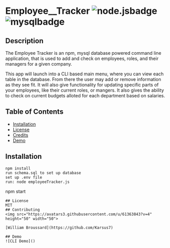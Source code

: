 
# Employee__Tracker ![node.jsbadge](https://img.shields.io/static/v1?label=node.js&message=enabled&color=success)![mysqlbadge](https://img.shields.io/static/v1?label=mySQL&message=enabled&color=success)
## Description

The Employee Tracker is an npm, mysql database powered command line application, that is used to add and check on employees, roles, and their managers for a given company.

This app will launch into a CLI based main menu, where you can view each table in the database. From there the user may add or remove information as they see fit.
It will also give functionality for updating specific parts of your employees, like their current roles, or mangers.
It also gives the ability to check on current budgets alloted for each department based on salaries.

## Table of Contents
* [Installation](#installation)
* [License](#license)
* [Credits](#contributing)
* [Demo](#demo)

## Installation
```
npm install
run schema.sql to set up database
set up .env file
run: node employeeTracker.js
```
npm start
```
## License
MIT
## Contributing
<img src="https://avatars3.githubusercontent.com/u/61363843?v=4" height="50" width="50"> 

[William Broussard](https://github.com/Karsus7)

## Demo
![CLI Demo]()

